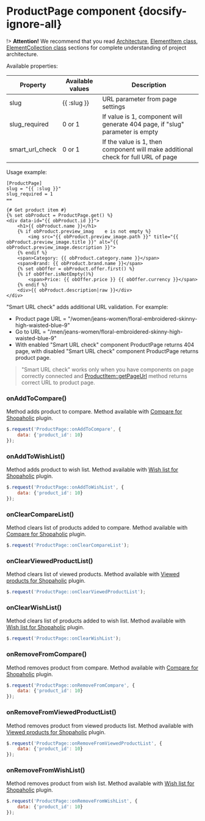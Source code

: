 # ProductPage component {docsify-ignore-all}

!> **Attention!**  We recommend that you read [Architecture](home.md#architecture), [ElementItem class](item-class/item-class.md),
[ElementCollection class](collection-class/collection-class.md) sections for complete understanding of  project architecture.

Available properties:

|Property|Available values|Description|
|---|---|---|
|slug|{{ :slug }}|URL parameter from page settings|
|slug_required|0 or 1|If value is 1, component will generate 404 page, if "slug" parameter is empty|
|smart_url_check|0 or 1|If the value is 1, then component will make additional check for full URL of page|

Usage example:
```twig
[ProductPage]
slug = "{{ :slug }}"
slug_required = 1
==

{# Get product item #}
{% set obProduct = ProductPage.get() %}
<div data-id="{{ obProduct.id }}">
    <h1>{{ obProduct.name }}</h1>
    {% if obProduct.preview_imag    e is not empty %}
        <img src="{{ obProduct.preview_image.path }}" title="{{ obProduct.preview_image.title }}" alt="{{ obProduct.preview_image.description }}">
    {% endif %}
    <span>Category: {{ obProduct.category.name }}</span>
    <span>Brand: {{ obProduct.brand.name }}</span>
    {% set obOffer = obProduct.offer.first() %}
    {% if obOffer.isNotEmpty()%}  
        <span>Price: {{ obOffer.price }} {{ obOffer.currency }}</span>
    {% endif %}
    <div>{{ obProduct.description|raw }}</div>
</div>
```

"Smart URL check" adds additional URL validation. For example:
  * Product page URL = "/women/jeans-women/floral-embroidered-skinny-high-waisted-blue-9"
  * Go to URL = "/men/jeans-women/floral-embroidered-skinny-high-waisted-blue-9"
  * With enabled "Smart URL check" component ProductPage returns 404 page, with disabled "Smart URL check" component ProductPage returns product page.
> "Smart URL check" works only when you have components on page correctly connected and [ProductItem::getPageUrl](modules/product/item/item.md#getpageurlspagecode-39product39) method returns correct URL to product page.

### onAddToCompare()

Method adds product to compare. Method available with [Compare for Shopaholic](plugins/home.md#compare-for-shopaholic) plugin.
```javascript
$.request('ProductPage::onAddToCompare', {
    data: {'product_id': 10}
});
```

### onAddToWishList()

Method adds product to wish list. Method available with [Wish list for Shopaholic](plugins/home.md#wish-list-for-shopaholic) plugin.
```javascript
$.request('ProductPage::onAddToWishList', {
    data: {'product_id': 10}
});
```

### onClearCompareList()

Method clears list of products added to compare. Method available with [Compare for Shopaholic](plugins/home.md#compare-for-shopaholic) plugin.
```javascript
$.request('ProductPage::onClearCompareList');
```

### onClearViewedProductList()

Method clears list of viewed products. Method available with [Viewed products for Shopaholic](plugins/home.md#viewed-products-for-shopaholic) plugin.
```javascript
$.request('ProductPage::onClearViewedProductList');
```

### onClearWishList()

Method clears list of products added to wish list. Method available with [Wish list for Shopaholic](plugins/home.md#wish-list-for-shopaholic) plugin.
```javascript
$.request('ProductPage::onClearWishList');
```

### onRemoveFromCompare()

Method removes product from compare. Method available with [Compare for Shopaholic](plugins/home.md#compare-for-shopaholic) plugin.
```javascript
$.request('ProductPage::onRemoveFromCompare', {
    data: {'product_id': 10}
});
```

### onRemoveFromViewedProductList()

Method removes product from viewed products list. Method available with [Viewed products for Shopaholic](plugins/home.md#viewed-products-for-shopaholic) plugin.
```javascript
$.request('ProductPage::onRemoveFromViewedProductList', {
    data: {'product_id': 10}
});
```

### onRemoveFromWishList()

Method removes product from wish list. Method available with [Wish list for Shopaholic](plugins/home.md#wish-list-for-shopaholic) plugin.
```javascript
$.request('ProductPage::onRemoveFromWishList', {
    data: {'product_id': 10}
});
```